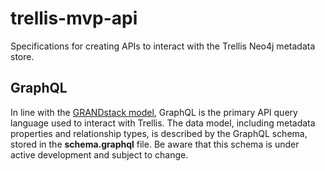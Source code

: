 # trellis-mvp-api
Specifications for creating APIs to interact with the Trellis Neo4j metadata store. 

## GraphQL
In line with the [GRANDstack model](https://grandstack.io/), GraphQL is the primary API query language used to interact with Trellis. The data model, including metadata properties and relationship types, is described by the GraphQL schema, stored in the __schema.graphql__ file. Be aware that this schema is under active development and subject to change.
